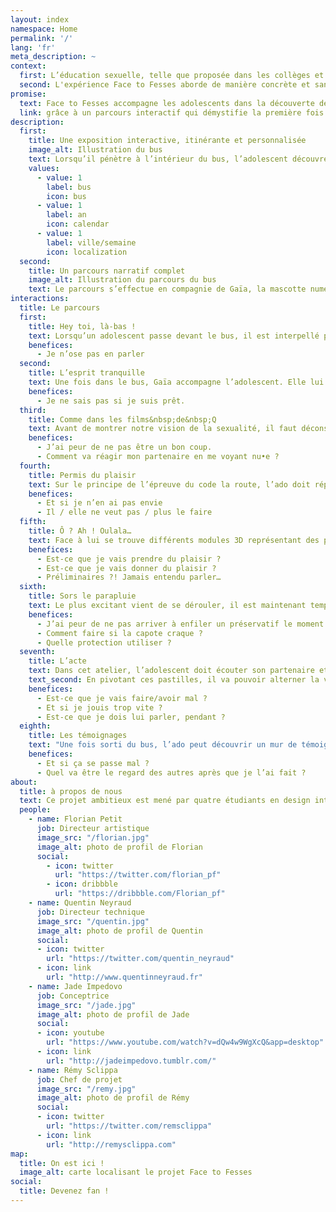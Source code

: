 ```yaml
---
layout: index
namespace: Home
permalink: '/'
lang: 'fr'
meta_description: ~
context:
  first: L’éducation sexuelle, telle que proposée dans les collèges et lycées francais, est barbante, incomplète et désuète face au monde dans lequel nous vivons aujourd’hui. Un monde où la sexualité est exacerbée et les adolescents sont en moyenne confrontés à leur première image pornographique à 11 ans !
  second: L'expérience Face to Fesses aborde de manière concrète et sans tabou les mystères du premier rapport sexuel, sous le prisme du plaisir et du respect. C’est le sujet qui préoccupe le plus les ados et nous souhaitons leur permettre d’aborder sereinement leur vie sexuelle.
promise:
  text: Face to Fesses accompagne les adolescents dans la découverte de leur sexualité 
  link: grâce à un parcours interactif qui démystifie la première fois !
description: 
  first:
    title: Une exposition interactive, itinérante et personnalisée
    image_alt: Illustration du bus
    text: Lorsqu’il pénètre à l’intérieur du bus, l’adolescent découvre un parcours immersif, composé de huit ateliers interactifs. Cependant, ce n’est pas une simple exposition interactive, puisque le parcours s’adapte à l’utilisateur, afin de donner une dimension plus personnelle à l’expérience et de répondre au mieux à ses appréhensions. Car nous n’avons pas tous les mêmes !
    values:
      - value: 1
        label: bus
        icon: bus
      - value: 1
        label: an
        icon: calendar
      - value: 1
        label: ville/semaine
        icon: localization
  second:
    title: Un parcours narratif complet
    image_alt: Illustration du parcours du bus
    text: Le parcours s’effectue en compagnie de Gaïa, la mascotte numérique de Face to Fesses, une sorte de grande soeur bienveillante. Sa voix décomplexée, enjouée et taquine accompagne l’adolescent et lui apporte un complément d’information, toujours avec humour.
interactions:
  title: Le parcours
  first:
    title: Hey toi, là-bas !
    text: Lorsqu’un adolescent passe devant le bus, il est interpellé par Gaïa qui est présente sur un grand écran à l’extérieur du bus. Elle lui pose une question sur la première fois et l’invite à pénétrer à l’intérieur.
    benefices:
      - Je n’ose pas en parler
  second:
    title: L’esprit tranquille
    text: Une fois dans le bus, Gaïa accompagne l’adolescent. Elle lui présente dans les grandes lignes le thème de cette expérience puis lui propose de se détendre en reproduisant une posture de yoga. Il doit la tenir au moins 15 secondes. Ensuite, pour personnaliser son expérience, il renseigne quelques informations.
    benefices:
      - Je ne sais pas si je suis prêt.
  third:
    title: Comme dans les films&nbsp;de&nbsp;Q
    text: Avant de montrer notre vision de la sexualité, il faut déconstruire l’image faussée et anxiogène véhiculée par la pornographie. L’adolescent doit démêler le vrai du faux à l’aide d’un quiz interactif et animé. Les questions sont sélectionnées en fonction du genre et de l’orientation sexuelle du visiteur. Il n’y a pas de bonnes ou de mauvaises réponses. Les réponses offrent un point de vue nuancé, car en matière de sexualité, il n’y a pas de normalité.
    benefices:
      - J’ai peur de ne pas être un bon coup.
      - Comment va réagir mon partenaire en me voyant nu•e ?
  fourth:
    title: Permis du plaisir
    text: Sur le principe de l’épreuve du code la route, l’ado doit répondre à une flopée de situations de consentement dans un temps imparti. Muni de deux buzzers, il devra faire son choix le plus rapidement possible. S’il n’atteint pas le score maximum, il doit repasser le test, avec de nouvelles situations. Et ainsi de suite jusqu’à faire un sans faute. Pas de permis, pas de plaisir !
    benefices:
      - Et si je n’en ai pas envie
      - Il / elle ne veut pas / plus le faire
  fifth:
    title: Ô ? Ah ! Oulala…
    text: Face à lui se trouve différents modules 3D représentant des parties érogènes du corps. Il doit toucher, palper, pincer, caresser pour produire une réaction (changement de lumière, de musique dans le bus, accélération d’un battement de coeur en fond sonore...). Conclusion, il faut écouter son corps et celui de l’autre, se détendre, se laisser aller. Le plaisir sera à la clé !
    benefices:
      - Est-ce que je vais prendre du plaisir ?
      - Est-ce que je vais donner du plaisir ?
      - Préliminaires ?! Jamais entendu parler…
  sixth:
    title: Sors le parapluie
    text: Le plus excitant vient de se dérouler, il est maintenant temps de passer à l’acte ! Enfin, pas tout à fait. On peut attraper des IST autant qu’on peut en transmettre. Cet atelier invite l’utilisateur à enfiler des préservatifs féminins et masculins à l’aveugle dans une boîte noire. 
    benefices:
      - J’ai peur de ne pas arriver à enfiler un préservatif le moment venu.
      - Comment faire si la capote craque ?
      - Quelle protection utiliser ?
  seventh:
    title: L’acte
    text: Dans cet atelier, l’adolescent doit écouter son partenaire et faire en sorte que l’acte se passe le mieux possible en paramétrant les facteurs qui entrent en compte. Le contrôle s’effectue via des pastilles à déposer sur l’écran.
    text_second: En pivotant ces pastilles, il va pouvoir alterner la vitesse du rapport, changer de position, ajouter une caresse, il peut même arrêter complètement la relation en retirant les pastilles. En face de lui un hologramme suggère ce qu’il se passe sous la couette.
    benefices:
      - Est-ce que je vais faire/avoir mal ?
      - Et si je jouis trop vite ?
      - Est-ce que je dois lui parler, pendant ?
  eighth:
    title: Les témoignages
    text: "Une fois sorti du bus, l’ado peut découvrir un mur de témoignages audio. On lui fournit un casque qu’il peut connecter à n’importe quelle sortie audio et ainsi entendre des témoignages de personnes racontant le déroulé de leur première fois. Les enregistrements ont différentes teneurs : drôle, romantique, dramatique, insignifiante... Car il n’y a pas deux première fois identiques."
    benefices:
      - Et si ça se passe mal ?
      - Quel va être le regard des autres après que je l’ai fait ?
about:
  title: à propos de nous
  text: Ce projet ambitieux est mené par quatre étudiants en design interactif à Gobelins, l’École de l’image. 
  people:
    - name: Florian Petit
      job: Directeur artistique
      image_src: "/florian.jpg"
      image_alt: photo de profil de Florian
      social: 
        - icon: twitter
          url: "https://twitter.com/florian_pf"
        - icon: dribbble
          url: "https://dribbble.com/Florian_pf"
    - name: Quentin Neyraud
      job: Directeur technique
      image_src: "/quentin.jpg"
      image_alt: photo de profil de Quentin
      social: 
      - icon: twitter
        url: "https://twitter.com/quentin_neyraud"
      - icon: link
        url: "http://www.quentinneyraud.fr"
    - name: Jade Impedovo
      job: Conceptrice
      image_src: "/jade.jpg"
      image_alt: photo de profil de Jade
      social: 
      - icon: youtube
        url: "https://www.youtube.com/watch?v=dQw4w9WgXcQ&app=desktop"
      - icon: link
        url: "http://jadeimpedovo.tumblr.com/"
    - name: Rémy Sclippa
      job: Chef de projet
      image_src: "/remy.jpg"
      image_alt: photo de profil de Rémy
      social: 
      - icon: twitter
        url: "https://twitter.com/remsclippa"
      - icon: link
        url: "http://remysclippa.com"
map:
  title: On est ici !
  image_alt: carte localisant le projet Face to Fesses
social:
  title: Devenez fan !
---
```

